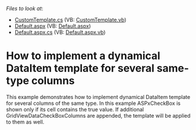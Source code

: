 <!-- default file list -->
*Files to look at*:

* [CustomTemplate.cs](./CS/WebSite/App_Code/CustomTemplate.cs) (VB: [CustomTemplate.vb](./VB/WebSite/App_Code/CustomTemplate.vb))
* [Default.aspx](./CS/WebSite/Default.aspx) (VB: [Default.aspx](./VB/WebSite/Default.aspx))
* [Default.aspx.cs](./CS/WebSite/Default.aspx.cs) (VB: [Default.aspx.vb](./VB/WebSite/Default.aspx.vb))
<!-- default file list end -->
# How to implement a dynamical DataItem template for several same-type columns


<p>This example demonstrates how to implement dynamical DataItem template for several columns of the same type. In this example ASPxCheckBox is shown only if its cell contains the true value. If additional GridViewDataCheckBoxColumns are appended, the template will be applied to them as well.</p>

<br/>


